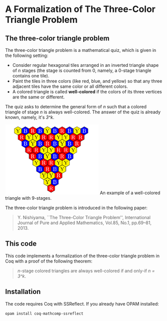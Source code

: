 # A Formalization of The Three-Color Triangle Problem

## The three-color triangle problem

The three-color triangle problem is a mathematical quiz, which is given in the following setting:

- Consider regular hexagonal tiles arranged in an inverted triangle shape of *n* stages (the stage is counted from 0, namely, a 0-stage triangle contains one tile). 
- Paint the tiles in three colors (like red, blue, and yellow) so that any three adjacent tiles have the same color or all different colors.
- A colored triangle is called **well-colored** if the colors of its three vertices are the same or different.

The quiz asks to determine the general form of *n* such that a colored triangle of stage *n* is always well-colored. 
The answer of the quiz is already known, namely, it's *3^k*. 

![well-colored triangle](coloredtriangle.png) An example of a well-colored triangle with 9-stages. 

The three-color triangle problem is introduced in the following paper:
> Y. Nishiyama, ``The Three-Color Triangle Problem'', International Journal of Pure and Applied Mathematics, Vol.85, No.1, pp.69–81, 2013.


## This code

This code implements a formalization of the three-color triangle problem in Coq with a proof of the following theorem: 
> *n*-stage colored triangles are always well-colored if and only-if *n = 3^k*. 


## Installation

The code requires Coq with SSReflect. If you already have OPAM installed: 
```
opam install coq-mathcomp-ssreflect
```
 
